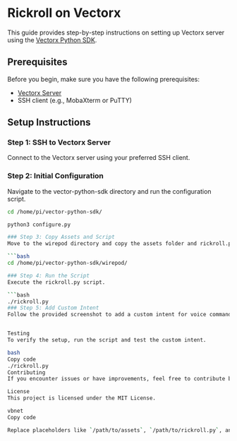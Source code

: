 # Rickroll on Vectorx 

This guide provides step-by-step instructions on setting up Vectorx server using the [Vectorx Python SDK](https://github.com/fforchino/vectorx).

## Prerequisites

Before you begin, make sure you have the following prerequisites:

- [Vectorx Server](https://github.com/fforchino/vectorx)
- SSH client (e.g., MobaXterm or PuTTY)

## Setup Instructions

### Step 1: SSH to Vectorx Server

Connect to the Vectorx server using your preferred SSH client.

### Step 2: Initial Configuration
Navigate to the vector-python-sdk directory and run the configuration script.

```bash
cd /home/pi/vector-python-sdk/

python3 configure.py

### Step 3: Copy Assets and Script
Move to the wirepod directory and copy the assets folder and rickroll.py file.

```bash
cd /home/pi/vector-python-sdk/wirepod/

### Step 4: Run the Script
Execute the rickroll.py script.

```bash
./rickroll.py
### Step 5: Add Custom Intent
Follow the provided screenshot to add a custom intent for voice commands.


Testing
To verify the setup, run the script and test the custom intent.

bash
Copy code
./rickroll.py
Contributing
If you encounter issues or have improvements, feel free to contribute by opening an issue or creating a pull request.

License
This project is licensed under the MIT License.

vbnet
Copy code

Replace placeholders like `/path/to/assets`, `/path/to/rickroll.py`, and `
